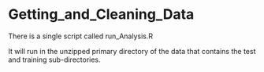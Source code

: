 # Getting_and_Cleaning_Data

There is a single script called run_Analysis.R

It will run in the unzipped primary directory of the data that contains the test and training sub-directories. 